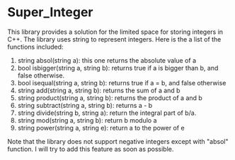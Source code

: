 # Super_Integer

This library provides a solution for the limited space for storing integers in C++.
The library uses string to represent integers. Here is the a list of the functions included:

1) string absol(string a): this one returns the absolute value of a 
2) bool isbigger(string a, string b): returns true if a is bigger than b, and false otherwise.
3) bool isequal(string a, string b): returns true if a = b, and false otherwise
4) string add(string a, string b): returns the sum of a and b
5) string product(string a, string b): returns the product of a and b
6) string subtract(string a, string b): returns a - b 
7) string divide(string b, string a): return the integral part of b/a.
8) string mod(string a, string b): return b modulo a
9) string power(string a, string e): return a to the power of e

Note that the library does not support negative integers except with "absol" function. I will try to add this feature as soon as possible.
